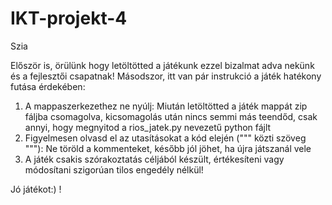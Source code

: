 # IKT-projekt-4

Szia

Először is, örülünk hogy letöltötted a játékunk ezzel bizalmat adva nekünk és a fejlesztői csapatnak!
Másodszor, itt van pár instrukció a játék hatékony futása érdekében:

1. A mappaszerkezethez ne nyúlj:
    Miután letöltötted a játék mappát zip fáljba csomagolva, kicsomagolás után nincs semmi más teendőd, csak annyi, hogy
    megnyitod a rios_jatek.py nevezetű python fájlt
2. Figyelmesen olvasd el az utasításokat a kód elején (""" közti szöveg """):
    Ne töröld a kommenteket, később jól jöhet, ha újra játszanál vele
3. A játék csakis szórakoztatás céljából készült, értékesíteni vagy módosítani szigorúan tilos engedély nélkül!

Jó játékot:) !
